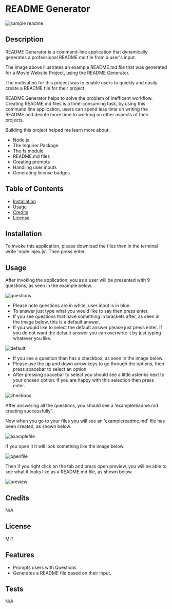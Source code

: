 # README Generator
![sample readme](assets/images/sample.png)

## Description

README Generator is a command-line application that dynamically generates a professional README.md file from a user's input. 

The image above illustrates an example README.md file that was generated for a Movie Website Project, using the README Generator. 

The motivation for this project was to enable users to quickly and easily create a README file for their project. 

README Generator helps to solve the problem of inefficent workflow. Creating README.md files is a time-consuming task, by using this command line application, users can spend less time on writing the README and devote more time to working on other aspects of their projects. 

Building this project helped me learn more about: 
* Node.js
* The Inquirer Package
* The fs module
* README.md files
* Creating prompts
* Handling user inputs
* Generating license badges

## Table of Contents 

- [Installation](#installation)
- [Usage](#usage)
- [Credits](#credits)
- [License](#license)

## Installation

To invoke this application, please download the files then in the terminal write 'node injex.js'. Then press enter. 

## Usage

After invoking the application, you as a user will be presented with 9 questions, as seen in the example below.

![questions](assets/images/questions.png)

* Please note questions are in white, user input is in blue. 
* To answer just type what you would like to say then press enter. 
* If you see questions that have something in brackets after, as seen in the image below, this is a default answer. 
* If you would like to select the default answer please just press enter. If you do not want the default answer you can overwrite it by just typing whatever you like. 

![default](assets/images/default.png)

* If you see a question than has a checkbox, as seen in the image below. 
* Please use the up and down arrow keys to go through the options, then press spacebar to select an option. 
* After pressing spacebar to select you should see a little asteriks next to your chosen option. If you are happy with this selection then press enter. 

![checkbox](assets/images/checkbox.png)

After answering all the questions, you should see a 'examplereadme.md creating successfully". 

Now when you go to your files you will see an 'examplereadme.md' file has been created, as shown below. 

![examplefile](assets/images/examplefile.png)

If you open it it will look something like the image below. 

![openfile](assets/images/open.png)

Then if you right click on the tab and press open preview, you will be able to see what it looks like as a README.md file, as shown below. 

![preview](assets/images/preview.png)

## Credits

N/A

## License

MIT

## Features

* Prompts users with Questions
* Generates a README file based on their input. 

## Tests
N/A
